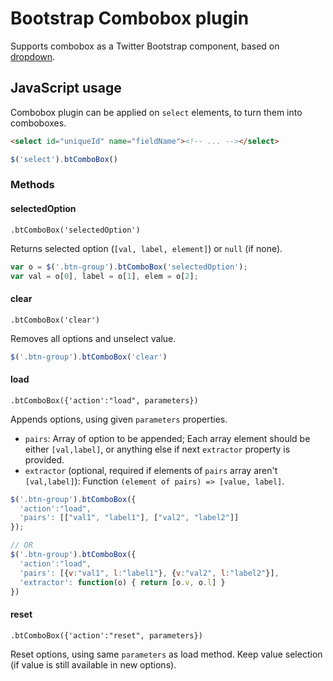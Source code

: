 # Bootstrap Combobox plugin

Supports combobox as a Twitter Bootstrap component, 
based on [dropdown](http://getbootstrap.com/components/#dropdowns).

## JavaScript usage

Combobox plugin can be applied on `select` elements, to turn them into comboboxes.

```html
<select id="uniqueId" name="fieldName"><!-- ... --></select>
```

```javascript
$('select').btComboBox()
```

### Methods

#### selectedOption

`.btComboBox('selectedOption')`

Returns selected option (`[val, label, element]`) or `null` (if none).

```javascript
var o = $('.btn-group').btComboBox('selectedOption');
var val = o[0], label = o[1], elem = o[2];
```

#### clear

`.btComboBox('clear')`

Removes all options and unselect value.

```javascript
$('.btn-group').btComboBox('clear')
```

#### load

`.btComboBox({'action':"load", parameters})`

Appends options, using given `parameters` properties.

* `pairs`: Array of option to be appended; Each array element 
should be either `[val,label]`, or anything else if next `extractor` 
property is provided.
* `extractor` (optional, required if elements of `pairs` array 
aren't `[val,label]`): Function `(element of pairs) => [value, label]`.

```javascript
$('.btn-group').btComboBox({
  'action':"load", 
  'pairs': [["val1", "label1"], ["val2", "label2"]]
});

// OR
$('.btn-group').btComboBox({
  'action':"load", 
  'pairs': [{v:"val1", l:"label1"}, {v:"val2", l:"label2"}],
  'extractor': function(o) { return [o.v, o.l] }
})
```

#### reset

`.btComboBox({'action':"reset", parameters})`

Reset options, using same `parameters` as load method.
Keep value selection (if value is still available in new options).
